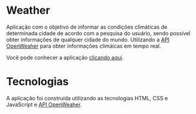 # Weather
Aplicação com o objetivo de informar as condições climáticas de determinada cidade de acordo com a pesquisa do usuário, sendo possível obter informações de qualquer cidade do mundo. Utilizando a [API OpenWeaher](https://openweathermap.org/) para obter informações climáicas em tempo real.

Você pode conhecer a aplicação [clicando aqui]().

# Tecnologias
A aplicação foi construída utilizando as tecnologias HTML, CSS e JavaScript e [API OpenWeaher](https://openweathermap.org/).
